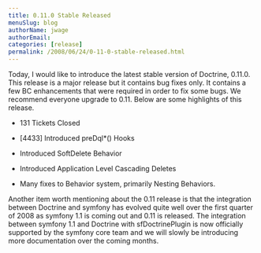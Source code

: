 ```yaml
---
title: 0.11.0 Stable Released
menuSlug: blog
authorName: jwage 
authorEmail: 
categories: [release]
permalink: /2008/06/24/0-11-0-stable-released.html
---
```

<p>

Today, I would like to introduce the latest stable version of Doctrine,
0.11.0. This release is a major release but it contains bug fixes only.
It contains a few BC enhancements that were required in order to fix
some bugs. We recommend everyone upgrade to 0.11. Below are some
highlights of this release.

</p><ul><li>

131 Tickets Closed

</li><li>

[4433] Introduced preDql\*() Hooks

</li><li>

Introduced SoftDelete Behavior

</li><li>

Introduced Application Level Cascading Deletes

</li><li>

Many fixes to Behavior system, primarily Nesting Behaviors.

</li></ul>  <p>

Another item worth mentioning about the 0.11 release is that the
integration between Doctrine and symfony has evolved quite well over the
first quarter of 2008 as symfony 1.1 is coming out and 0.11 is released.
The integration between symfony 1.1 and Doctrine with sfDoctrinePlugin
is now officially supported by the symfony core team and we will slowly
be introducing more documentation over the coming months.

</p>


